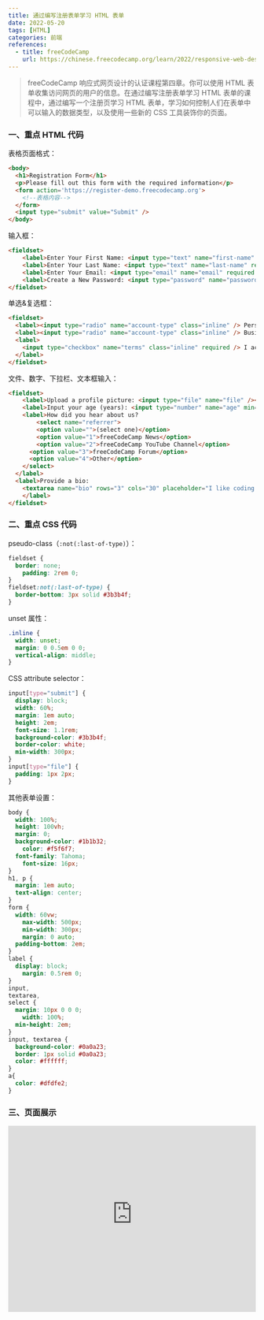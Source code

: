 ```yaml
---
title: 通过编写注册表单学习 HTML 表单
date: 2022-05-20
tags: [HTML]
categories: 前端
references: 
  - title: freeCodeCamp
    url: https://chinese.freecodecamp.org/learn/2022/responsive-web-design
---
```


> freeCodeCamp 响应式网页设计的认证课程第四章。你可以使用 HTML 表单收集访问网页的用户的信息。在通过编写注册表单学习 HTML 表单的课程中，通过编写一个注册页学习 HTML 表单，学习如何控制人们在表单中可以输入的数据类型，以及使用一些新的 CSS 工具装饰你的页面。

<!--more-->

### 一、重点 HTML 代码

表格页面格式：

```HTML
<body>
  <h1>Registration Form</h1>
  <p>Please fill out this form with the required information</p>
  <form action='https://register-demo.freecodecamp.org'>
    <!--表格内容-->
  </form>
  <input type="submit" value="Submit" />
</body>
```

输入框：

```html
<fieldset>
	<label>Enter Your First Name: <input type="text" name="first-name" required /></label>
	<label>Enter Your Last Name: <input type="text" name="last-name" required /></label>
	<label>Enter Your Email: <input type="email" name="email" required /></label>
	<label>Create a New Password: <input type="password" name="password" minlen="8" pattern="[a-z0-5]{8,}" required /></label>
</fieldset>
```

单选&复选框：

```html
<fieldset>
  <label><input type="radio" name="account-type" class="inline" /> Personal Account</label>
  <label><input type="radio" name="account-type" class="inline" /> Business Account</label>
  <label>
    <input type="checkbox" name="terms" class="inline" required /> I accept the <a href="https://www.freecodecamp.org/news/terms-of-service/">terms and conditions</a>
  </label>
</fieldset>
```

文件、数字、下拉栏、文本框输入：

```html
<fieldset>
	<label>Upload a profile picture: <input type="file" name="file" /></label>
	<label>Input your age (years): <input type="number" name="age" min="13" max="120" /></label>
	<label>How did you hear about us?
		<select name="referrer">
    	<option value="">(select one)</option>
    	<option value="1">freeCodeCamp News</option>
     	<option value="2">freeCodeCamp YouTube Channel</option>
      <option value="3">freeCodeCamp Forum</option>
      <option value="4">Other</option>
   	</select>
  </label>
  <label>Provide a bio:
  	<textarea name="bio" rows="3" cols="30" placeholder="I like coding on the beach..."></textarea>
	</label>
</fieldset>
```

### 二、重点 CSS 代码

pseudo-class（`:not(:last-of-type)`）：

```CSS
fieldset {
  border: none;
	padding: 2rem 0;
}
fieldset:not(:last-of-type) {
  border-bottom: 3px solid #3b3b4f;
}
```

unset 属性：

```css
.inline {
  width: unset;
  margin: 0 0.5em 0 0;
  vertical-align: middle;
}
```

CSS attribute selector：

```CSS
input[type="submit"] {
  display: block;
  width: 60%;
  margin: 1em auto;
  height: 2em;
  font-size: 1.1rem;
  background-color: #3b3b4f;
  border-color: white;
  min-width: 300px;
}
input[type="file"] {
  padding: 1px 2px;
}
```

其他表单设置：

```css
body {
  width: 100%;
  height: 100vh;
  margin: 0;
  background-color: #1b1b32;
	color: #f5f6f7;
  font-family: Tahoma;
	font-size: 16px;
}
h1, p {
  margin: 1em auto;
  text-align: center;
}
form {
  width: 60vw;
	max-width: 500px;
	min-width: 300px;
	margin: 0 auto;
  padding-bottom: 2em;
}
label {
  display: block;
	margin: 0.5rem 0;
}
input,
textarea,
select {
  margin: 10px 0 0 0;
	width: 100%;
  min-height: 2em;
}
input, textarea {
  background-color: #0a0a23;
  border: 1px solid #0a0a23;
  color: #ffffff;
}
a{
  color: #dfdfe2;
}
```

### 三、页面展示

<div style="position: relative; width: 100%; height: 0; padding-bottom: 75%;">
    <iframe src="https://free-code-camp-demo.vercel.app/通过编写注册表单学习HTML表单/index.html" border="0" frameborder="no" framespacing="0" allowfullscreen="true" style="position: absolute; width: 100%; height: 100%; left: 0; top: 0;"></iframe>
</div>

